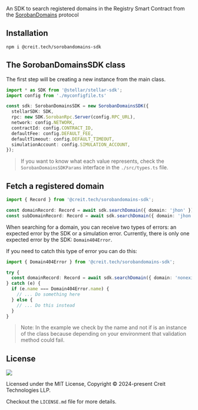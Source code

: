 An SDK to search registered domains in the Registry Smart Contract from the [SorobanDomains](https://sorobandomains.org) protocol

## Installation

```shell
npm i @creit.tech/sorobandomains-sdk
```

## The SorobanDomainsSDK class

The first step will be creating a new instance from the main class.

```typescript
import * as SDK from '@stellar/stellar-sdk';
import config from './myconfigfile.ts'

const sdk: SorobanDomainsSDK = new SorobanDomainsSDK({
  stellarSDK: SDK,
  rpc: new SDK.SorobanRpc.Server(config.RPC_URL),
  network: config.NETWORK,
  contractId: config.CONTRACT_ID,
  defaultFee: config.DEFAULT_FEE,
  defaultTimeout: config.DEFAULT_TIMEOUT,
  simulationAccount: config.SIMULATION_ACCOUNT,
});
```

> If you want to know what each value represents, check the `SorobanDomainsSDKParams` interface in the `./src/types.ts` file.

## Fetch a registered domain

```typescript
import { Record } from '@creit.tech/sorobandomains-sdk';

const domainRecord: Record = await sdk.searchDomain({ domain: 'jhon' });
const subDomainRecord: Record = await sdk.searchDomain({ domain: 'jhon', subDomain: 'payments' });
```

When searching for a domain, you can receive two types of errors: an expected error by the SDK or a simulation error.
Currently, there is only one expected error by the SDK: `Domain404Error`.

If you need to catch this type of error you can do this:
```typescript
import { Domain404Error } from '@creit.tech/sorobandomains-sdk';

try {
  const domainRecord: Record = await sdk.searchDomain({ domain: 'nonexistingrecord' });
} catch (e) {
  if (e.name === Domain404Error.name) {
    // ... Do something here
  } else {
    // ... Do this instead
  }
}
```

> Note: In the example we check by the name and not if is an instance of the class because depending on your environment that validation method could fail.



## License
![](https://img.shields.io/badge/License-MIT-lightgrey)

Licensed under the MIT License, Copyright © 2024-present Creit Technologies LLP.

Checkout the `LICENSE.md` file for more details.
